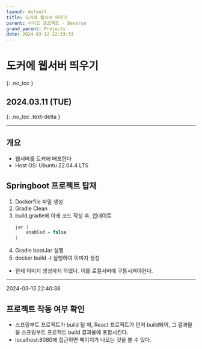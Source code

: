 ```yaml
---
layout: default
title: 도커에 웹서버 띄우기
parent: 사이드 프로젝트 - Deverse
grand_parent: Projects
date: 2024-03-12 22:33:33
---
```


# 도커에 웹서버 띄우기
{: .no_toc }

## 2024.03.11 (TUE)
{: .no_toc .text-delta }

---

## 개요
- 웹서버를 도커에 배포한다
- Host OS: Ubuntu 22.04.4 LTS

## Springboot 프로젝트 탑재
1. Dockerfile 파일 생성
2. Gradle Clean
3. build.gradle에 아래 코드 작성 후, 업데이트
    ```gradle
    jar {
        enabled = false
    }
    ```
4. Gradle bootJar 실행
5. docker build -t 실행하여 이미지 생성

- 현재 이미지 생성까지 하였다. 이를 로컬서버에 구동시켜야한다.

---

2024-03-13 22:40:38

## 프로젝트 작동 여부 확인
- 스프링부트 프로젝트가 build 될 때, React 프로젝트가 먼저 build되어, 그 결과물을 스프링부트 프로젝트 build 결과물에 포함시킨다.
- localhost:8080에 접근하면 페이지가 나오는 것을 볼 수 있다.